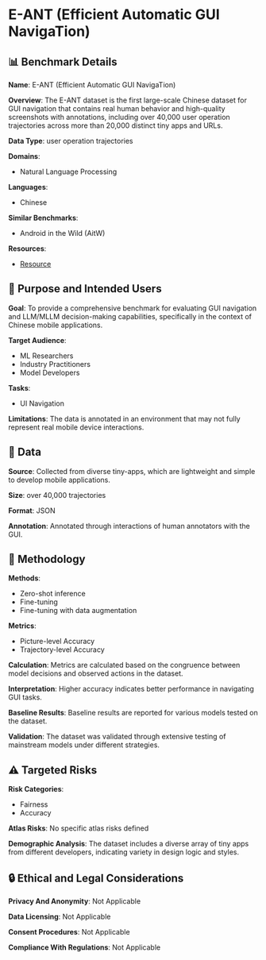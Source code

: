 # E-ANT (Efficient Automatic GUI NavigaTion)

## 📊 Benchmark Details

**Name**: E-ANT (Efficient Automatic GUI NavigaTion)

**Overview**: The E-ANT dataset is the first large-scale Chinese dataset for GUI navigation that contains real human behavior and high-quality screenshots with annotations, including over 40,000 user operation trajectories across more than 20,000 distinct tiny apps and URLs.

**Data Type**: user operation trajectories

**Domains**:
- Natural Language Processing

**Languages**:
- Chinese

**Similar Benchmarks**:
- Android in the Wild (AitW)

**Resources**:
- [Resource](N/A)

## 🎯 Purpose and Intended Users

**Goal**: To provide a comprehensive benchmark for evaluating GUI navigation and LLM/MLLM decision-making capabilities, specifically in the context of Chinese mobile applications.

**Target Audience**:
- ML Researchers
- Industry Practitioners
- Model Developers

**Tasks**:
- UI Navigation

**Limitations**: The data is annotated in an environment that may not fully represent real mobile device interactions.

## 💾 Data

**Source**: Collected from diverse tiny-apps, which are lightweight and simple to develop mobile applications.

**Size**: over 40,000 trajectories

**Format**: JSON

**Annotation**: Annotated through interactions of human annotators with the GUI.

## 🔬 Methodology

**Methods**:
- Zero-shot inference
- Fine-tuning
- Fine-tuning with data augmentation

**Metrics**:
- Picture-level Accuracy
- Trajectory-level Accuracy

**Calculation**: Metrics are calculated based on the congruence between model decisions and observed actions in the dataset.

**Interpretation**: Higher accuracy indicates better performance in navigating GUI tasks.

**Baseline Results**: Baseline results are reported for various models tested on the dataset.

**Validation**: The dataset was validated through extensive testing of mainstream models under different strategies.

## ⚠️ Targeted Risks

**Risk Categories**:
- Fairness
- Accuracy

**Atlas Risks**:
No specific atlas risks defined

**Demographic Analysis**: The dataset includes a diverse array of tiny apps from different developers, indicating variety in design logic and styles.

## 🔒 Ethical and Legal Considerations

**Privacy And Anonymity**: Not Applicable

**Data Licensing**: Not Applicable

**Consent Procedures**: Not Applicable

**Compliance With Regulations**: Not Applicable
